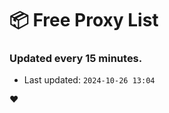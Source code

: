 # :package: Free Proxy List
### Updated every 15 minutes.

- Last updated: `2024-10-26 13:04`

:heart:
